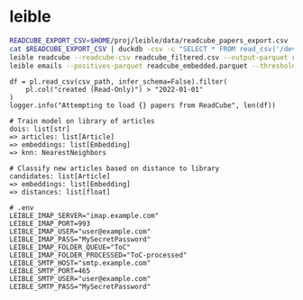 # leible

```bash
READCUBE_EXPORT_CSV=$HOME/proj/leible/data/readcube_papers_export.csv
cat $READCUBE_EXPORT_CSV | duckdb -csv -c "SELECT * FROM read_csv('/dev/stdin') WHERE \"created (Read-Only)\" >= '2022-01-01'" > readcube_filtered.csv
leible readcube --readcube-csv readcube_filtered.csv --output-parquet readcube_embedded.parquet
leible emails --positives-parquet readcube_embedded.parquet --threshold 0.08
```
    df = pl.read_csv(csv_path, infer_schema=False).filter(
        pl.col("created (Read-Only)") > "2022-01-01"
    )
    logger.info("Attempting to load {} papers from ReadCube", len(df))



```
# Train model on library of articles
dois: list[str]
=> articles: list[Article]
=> embeddings: list[Embedding]
=> knn: NearestNeighbors

# Classify new articles based on distance to library
candidates: list[Article]
=> embeddings: list[Embedding]
=> distances: list[float]
```

```
# .env
LEIBLE_IMAP_SERVER="imap.example.com"
LEIBLE_IMAP_PORT=993
LEIBLE_IMAP_USER="user@example.com"
LEIBLE_IMAP_PASS="MySecretPassword"
LEIBLE_IMAP_FOLDER_QUEUE="ToC"
LEIBLE_IMAP_FOLDER_PROCESSED="ToC-processed"
LEIBLE_SMTP_HOST="smtp.example.com"
LEIBLE_SMTP_PORT=465
LEIBLE_SMTP_USER="user@example.com"
LEIBLE_SMTP_PASS="MySecretPassword"
```
